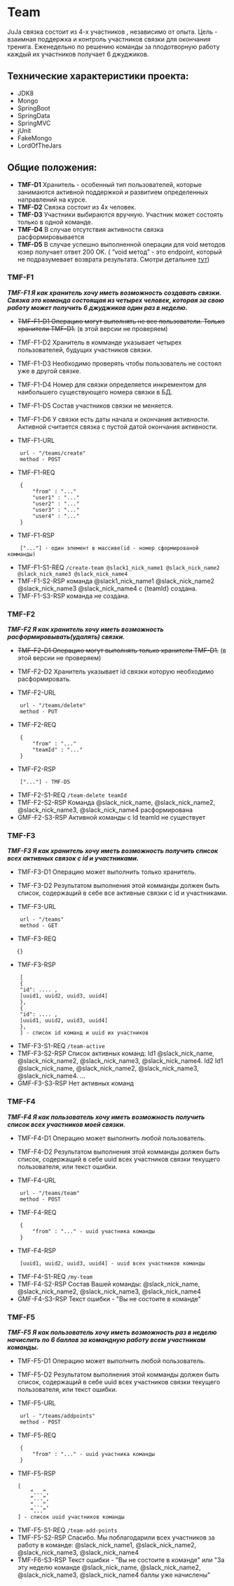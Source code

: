 # Team
JuJa связка состоит из 4-х участников , независимо от опыта. Цель - взаимная поддержка и контроль участников 
связки для окончания тренига. Еженедельно по решению команды за плодотворную работу каждый их участников получает 
6 джуджиков.

## Технические характеристики проекта:

* JDK8
* Mongo
* SpringBoot
* SpringData
* SpringMVC
* jUnit
* FakeMongo 
* LordOfTheJars

## Общие положения:
* **TMF-D1** Хранитель - особенный тип пользователей, которые занимаются активной поддержкой и развитием определенных 
направлений на курсе.
* **TMF-D2** Связка состоит из 4х человек.
* **TMF-D3** Участники выбираются вручную. Участник может состоять только в одной команде.
* **TMF-D4** В случае отсутствия активности связка расформировывается
* **TMF-D5** В случае успешно выполненной операции для void методов юзер получает ответ 200 OK. (
“void метод” - это endpoint, который не подразумевает возврата результата. 
Смотри детальнее [тут](https://ru.wikipedia.org/wiki/%D0%A1%D0%BF%D0%B8%D1%81%D0%BE%D0%BA_%D0%BA%D0%BE%D0%B4%D0%BE%D0%B2_%D1%81%D0%BE%D1%81%D1%82%D0%BE%D1%8F%D0%BD%D0%B8%D1%8F_HTTP#200))

### TMF-F1

***TMF-F1 Я как хранитель хочу иметь возможность создавать связки. 
Связка это команда состоящая из четырех человек, которая за свою работу может получить 6 джуджиков один раз в неделю.***

* <del>TMF-F1-D1 Операцию могут выполнять не все пользователи. Только хранители TMF-D1.</del> (в этой версии не проверяем)
* TMF-F1-D2 Хранитель в комманде указывает четырех пользователей, будущих участников связки.
* TMF-F1-D3 Необходимо проверять чтобы пользователь не состоял уже в другой связке.
* TMF-F1-D4 Номер для связки определяется инкрементом для наибольшего существующего номера связки в БД.
* TMF-F1-D5 Состав участников связки не меняется.
* TMF-F1-D6 У связки есть даты начала и окончания активности. Активной считается связка с пустой датой окончания 
активности.

* TMF-F1-URL
```
    url - "/teams/create"
    method - POST
```
* TMF-F1-REQ
```
    {
        "from" : "..."
        "user1" : "..."
        "user2" : "..."
        "user3" : "..."
        "user4" : "..."
    }
```
* TMF-F1-RSP
```
    ["..."] - один элемент в массиве(id - номер сформированой комманды)
```

* TMF-F1-S1-REQ ``/create-team @slack1_nick_name1 @slack_nick_name2 @slack_nick_name3 @slack_nick_name4``
* TMF-F1-S2-RSP команда @slack1_nick_name1 @slack_nick_name2 @slack_nick_name3 @slack_nick_name4 с {teamId} создана.
* TMF-F1-S3-RSP команда не создана.
### TMF-F2
***TMF-F2 Я как хранитель хочу иметь возможность расформировывать(удалять) связки.***

* <del>TMF-F2-D1 Операцию могут выполнять только хранители TMF-D1.</del> (в этой версии не проверяем)
* TMF-F2-D2 Хранитель указывает id связки которую необходимо расформировать.

* TMF-F2-URL
```
    url - "/teams/delete"
    method - PUT
```
* TMF-F2-REQ
```
    {
        "from" : "..."
        "teamId" : "..."
    }
```
* TMF-F2-RSP
```
    ["..."] - TMF-D5
```
* TMF-F2-S1-REQ ``/team-delete teamId``
* TMF-F2-S2-RSP Команда @slack_nick_name, @slack_nick_name2, @slack_nick_name3, @slack_nick_name4 расформирована
* GMF-F2-S3-RSP Активной команды с Id teamId не существует 

### TMF-F3
***TMF-F3 Я как хранитель хочу иметь возможность получить список всех активных связок с id и участниками.***

* TMF-F3-D1 Операцию может выполнить только хранитель.
* TMF-F3-D2 Результатом выполнения этой комманды должен быть список, содержащий в себе все активные связки с id и 
участниками.

* TMF-F3-URL
```
    url - "/teams"
    method - GET
```
* TMF-F3-REQ
```
   {}
```
* TMF-F3-RSP
```
    [
    {
    "id": .... ,
    [uuid1, uuid2, uuid3, uuid4]
    },
    {
    "id": .... ,
    [uuid1, uuid2, uuid3, uuid4]
    },
    ] - список id команд и uuid их участников 
```
* TMF-F3-S1-REQ ``/team-active``
* TMF-F3-S2-RSP Список активных команд: Id1 @slack_nick_name, @slack_nick_name2, @slack_nick_name3, @slack_nick_name4.
Id2 Id1 @slack_nick_name, @slack_nick_name2, @slack_nick_name3, @slack_nick_name4. ...
* GMF-F3-S3-RSP Нет активных команд

### TMF-F4
***TMF-F4 Я как пользователь хочу иметь возможность получить список всех участников моей связки.***

* TMF-F4-D1 Операцию может выполнить любой пользователь.
* TMF-F4-D2 Результатом выполнения этой комманды должен быть список, содержащий в себе uuid всех участников связки 
текущего пользователя, или текст ошибки.  

* TMF-F4-URL
```
    url - "/teams/team"
    method - POST
```
* TMF-F4-REQ
```
    {
        "from" : "..." - uuid участника команды
    }
```
* TMF-F4-RSP
```
    [uuid1, uuid2, uuid3, uuid4] - uuid всех участников команды
```
* TMF-F4-S1-REQ ``/my-team``
* TMF-F4-S2-RSP Состав Вашей команды: @slack_nick_name, @slack_nick_name2, @slack_nick_name3, @slack_nick_name4
* GMF-F4-S3-RSP Текст ошибки - "Вы не состоите в команде" 

### TMF-F5
***TMF-F5 Я как пользователь хочу иметь возможность раз в неделю начислить по 6 баллов за командную работу всем 
участникам команды.***

* TMF-F5-D1 Операцию может выполнить любой пользователь.
* TMF-F5-D2 Результатом выполнения этой комманды должен быть список, содержащий в себе uuid всех участников связки 
текущего пользователя, или текст ошибки.  

* TMF-F5-URL
```
    url - "/teams/addpoints"
    method - POST
```
* TMF-F5-REQ
```
    {
        "from" : "..." - uuid участника команды
    }
```
* TMF-F5-RSP
    ```
    [
        “...”,
        “...”,
        “...”,
        “...” 
    ] - список uuid участников команды
    ```
* TMF-F5-S1-REQ ``/team-add-points``
* TMF-F5-S2-RSP Спасибо. Мы поблагодарили всех участников за работу в команде: @slack_nick_name1, @slack_nick_name2, 
@slack_nick_name3, @slack_nick_name4
* TMF-F6-S3-RSP Текст ошибки - "Вы не состоите в команде" или  "За эту неделю команде @slack_nick_name, 
@slack_nick_name2, @slack_nick_name3, @slack_nick_name4 баллы уже начислены"